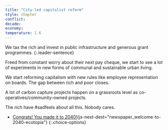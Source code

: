 ```yaml
---
title: "City-led capitalist reform"
style: chapter
conflict: 
decade: 
economy: 
temperature: 1.6
---
```


We tax the rich and invest in public infrastructure and generous grant programmes.
{:.leader-sentence}

Freed from constant worry about their next pay cheque, we start to see a lot of experiments in new forms of communal and sustainable urban living.

We start reforming capitalism with new rules like employee representation on boards. The gap between rich and poor closes.

A lot of carbon capture projects happen on a grassroots level as co-operatives/community-owned projects.

The rich have \#sadfeels about all this. Nobody cares.

- [Congrats! You made it to 2040!](part-page_2040.html){js-next-dest="newspaper_welcome-to-2040-ecotopia"}
{:.choice-options}
